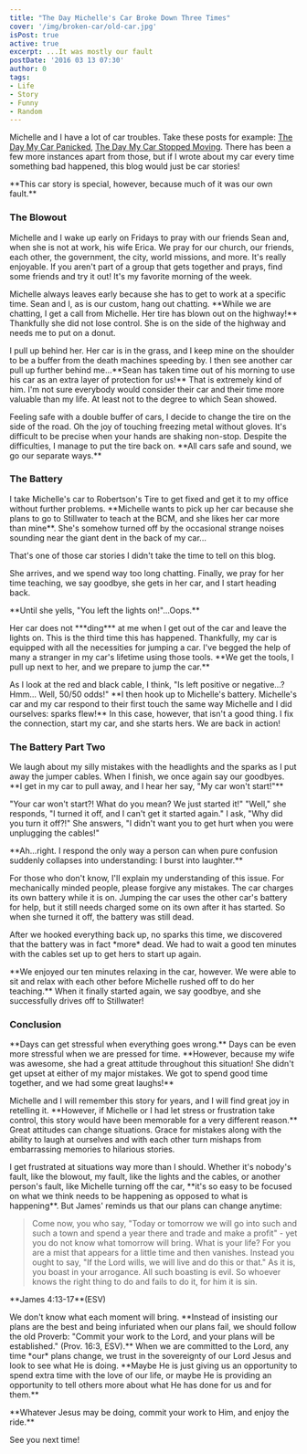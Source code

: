 ```yaml
---
title: "The Day Michelle's Car Broke Down Three Times"
cover: '/img/broken-car/old-car.jpg'
isPost: true
active: true
excerpt: ...It was mostly our fault
postDate: '2016 03 13 07:30'
author: 0
tags:
- Life
- Story
- Funny
- Random
---
```


<p>
    Michelle and I have a lot of car troubles. Take these posts for example: <a href='broken-car.html'>The Day My Car Panicked</a>, <a href='immovable-car.html'>The Day My Car Stopped Moving</a>.
    There has been a few more instances apart from those, but if I wrote about my car every time something bad happened, this blog would just be car stories!
</p>

<p>
    **This car story is special, however, because much of it was our own fault.**
</p>

<h3>The Blowout</h3>
<p>
    Michelle and I wake up early on Fridays to pray with our friends Sean and, when she is not at work, his wife Erica. We pray for our church, our friends, each other, the government,
    the city, world missions, and more. It's really enjoyable. If you aren't part of a group that gets together and prays, find some friends and try it out! It's my favorite
    morning of the week.
</p>
<p>
    Michelle always leaves early because she has to get to work at a specific time. Sean and I, as is our custom, hang out chatting. **While we are chatting, I get a call from
    Michelle. Her tire has blown out on the highway!** Thankfully she did not lose control. She is on the side of the highway and needs me to put on a donut.
</p>
<p>
    I pull up behind her. Her car is in the grass, and I keep mine on the shoulder to be a buffer from the death machines speeding by. I then see another car pull up
    further behind me...**Sean has taken time out of his morning to use his car as an extra layer of protection for us!** That is extremely kind of him. I'm not sure
    everybody would consider their car and their time more valuable than my life. At least not to the degree to which Sean showed.
</p>
<p>
    Feeling safe with a double buffer of cars, I decide to change the tire on the side of the road. Oh the joy of touching freezing metal without gloves. It's difficult
    to be precise when your hands are shaking non-stop. Despite the difficulties, I manage to put the tire back on. **All cars safe and sound, we go our separate ways.**
</p>

<h3>The Battery</h3>
<p>
    I take Michelle's car to Robertson's Tire to get fixed and get it to my office without further problems. **Michelle wants to pick up her car because she plans to go to Stillwater 
    to teach at the BCM, and she likes her car more than mine**. She's somehow turned off by the occasional strange noises sounding near the giant dent in the back of my car...
</p>
<p>
    That's one of those car stories I didn't take the time to tell on this blog.
</p>
<p>
    She arrives, and we spend way too long chatting. Finally, we pray for her time teaching, we say goodbye, she gets in her car, and I start heading back.
</p>
<p>
    **Until she yells, "You left the lights on!"...Oops.**
</p>
<p>
    Her car does not ***ding*** at me when I get out of the car and leave the lights on. This is the third time this has happened. Thankfully, my
    car is equipped with all the necessities for jumping a car. I've begged the help of many a stranger in my car's lifetime using those tools.
    **We get the tools, I pull up next to her, and we prepare to jump the car.** 
</p>
<p>
    As I look at the red and black cable, I think, "Is left positive or negative...? Hmm... Well, 50/50 odds!" **I then hook up to Michelle's battery. Michelle's car
    and my car respond to their first touch the same way Michelle and I did ourselves: sparks flew!** In this case, however, that isn't a good thing. I fix the
    connection, start my car, and she starts hers. We are back in action!
</p>
<h3>The Battery Part Two</h3>
<p>
    We laugh about my silly mistakes with the headlights and the sparks as I put away the jumper cables. When I finish, we once again say our goodbyes. **I get in my car
    to pull away, and I hear her say, "My car won't start!"**
</p>
<p>
    "Your car won't start?! What do you mean? We just started it!" "Well," she responds, "I turned it off, and I can't get it started again." I ask, "Why did you turn it off?!"
    She answers, "I didn't want you to get hurt when you were unplugging the cables!" 
</p>
<p>
    **Ah...right. I respond the only way a person can when pure confusion suddenly collapses into understanding: I burst into laughter.**
</p>
<p>
    For those who don't know, I'll explain my understanding of this issue. For mechanically minded people, please forgive any mistakes. 
    The car charges its own battery while it is on. Jumping the car uses the other car's battery for help, but it still needs charged some on its own after
    it has started. So when she turned it off, the battery was still dead.
</p>
<p>
    After we hooked everything back up, no sparks this time, we discovered that the battery was in fact *more* dead. We had to wait a good ten minutes with
    the cables set up to get hers to start up again.
</p>
<p>
    **We enjoyed our ten minutes relaxing in the car, however. We were able to sit and relax with each other before Michelle rushed off to do her teaching.**
    When it finally started again, we say goodbye, and she successfully drives off to Stillwater!
</p>
<h3>Conclusion</h3>
<p>
    **Days can get stressful when everything goes wrong.** Days can be even more stressful when we are pressed for time. **However,
    because my wife was awesome, she had a great attitude throughout this situation! She didn't get upset at either of my major mistakes. We got to spend
    good time together, and we had some great laughs!**
</p>
<p>
    Michelle and I will remember this story for years, and I will find great joy in retelling it. **However,
    if Michelle or I had let stress or frustration take control, this story would have been memorable for a very different reason.**
    Great attitudes can change situations. Grace for mistakes along with the ability to laugh at ourselves and with each other
    turn mishaps from embarrassing memories to hilarious stories.
</p>
<p>
    I get frustrated at situations way more than I should. Whether it's nobody's fault, like the blowout, my fault, like the lights and the 
    cables, or another person's fault, like Michelle turning off the car, **it's so easy to be focused on what we think needs to be happening as opposed
    to what is happening**. But James' reminds us that our plans can change anytime:
</p>
<blockquote>
    <p>
        Come now, you who say, "Today or tomorrow we will go into
        such and such a town and spend a year there and trade and make
        a profit" - yet you do not know what tomorrow will bring. What
        is your life? For you are a mist that appears for a little time and then
        vanishes. Instead you ought to say, "If the Lord wills, we
        will live and do this or that." As it is, you boast in your arrogance.
        All such boasting is evil. So whoever knows the right thing to do and fails
        to do it, for him it is sin.
    </p>
</blockquote>
<p>**James 4:13-17**(ESV)</p>
<p>
    We don't know what each moment will bring. **Instead of insisting our plans are the best and being infuriated when our plans fail, we should
    follow the old Proverb: "Commit your work to the Lord, and your plans will be established." (Prov. 16:3, ESV).** When we are committed to
    the Lord, any time *our* plans change, we trust in the sovereignty of our Lord Jesus and look to see what He is doing. **Maybe He is just giving
    us an opportunity to spend extra time with the love of our life, or maybe He is providing an opportunity to tell others more about
    what He has done for us and for them.**
</p>
<p>
    **Whatever Jesus may be doing, commit your work to Him, and enjoy the ride.**
</p>
<p>
    See you next time!
</p>